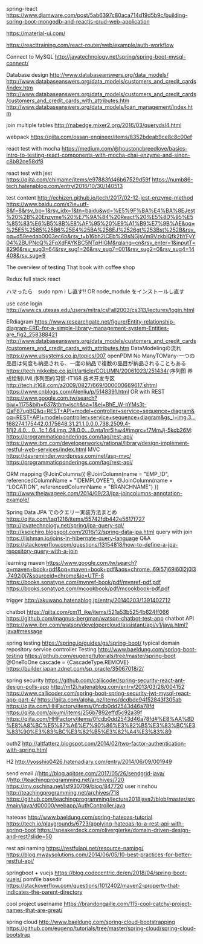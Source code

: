 spring-react
https://www.djamware.com/post/5ab6397c80aca714d19d5b9c/building-spring-boot-mongodb-and-reactjs-crud-web-application

https://material-ui.com/

https://reacttraining.com/react-router/web/example/auth-workflow


Connect to MySQL
http://javatechnology.net/spring/spring-boot-mysql-connect/

Database design
http://www.databaseanswers.org/data_models/
http://www.databaseanswers.org/data_models/customers_and_credit_cards/index.htm
http://www.databaseanswers.org/data_models/customers_and_credit_cards/customers_and_credit_cards_with_attributes.htm
http://www.databaseanswers.org/data_models/loan_management/index.htm

join multiple tables
http://nabedge.mixer2.org/2016/03/querydsl4.html

webpack
https://qiita.com/ossan-engineer/items/8352bdeab9ce8c8c00ef

react test with mocha
https://medium.com/@houstoncbreedlove/basics-intro-to-testing-react-components-with-mocha-chai-enzyme-and-sinon-c8b82ce58df8

react test with jest
https://qiita.com/chimame/items/e97883fd46b67529d59f
https://numb86-tech.hatenablog.com/entry/2016/10/30/140513

test content
http://echizen.github.io/tech/2017/02-12-jest-enzyme-method
https://www.baidu.com/s?ie=utf-8&f=8&rsv_bp=1&rsv_idx=1&tn=baidu&wd=%E5%9F%BA%E4%BA%8EJest%20%2B%20Enzyme%20%E7%9A%84%20React%20%E5%8D%95%E5%85%83%E6%B5%8B%E8%AF%95%20%E9%A1%B9%E7%9B%AE&oq=%25E5%2585%25B6%25E4%25BA%258EJ%2526gt%253Bst%252B&rsv_pq=d59eedab0003ec6b&rsv_t=b16bh2ICEb%2BsNGjsVm9VzkbiQfk2bYFyY04%2BUPNcQ%2FqXdFAYKBC5NTpHIGM&rqlang=cn&rsv_enter=1&inputT=8296&rsv_sug3=64&rsv_sug1=26&rsv_sug7=001&rsv_sug2=0&rsv_sug4=14408&rsv_sug=9


The overview of testing
That book with coffee shop

Redux
full stack react

ハマったら　sudo npm i し直す!! OR node_module をインストールし直す

use case
login
http://www.cs.utexas.edu/users/mitra/csFall2003/cs313/lectures/login.html

ERdiagram
https://www.researchgate.net/figure/Entity-relationship-diagram-ERD-for-a-simple-library-management-system-Entities-are_fig2_258388421
http://www.databaseanswers.org/data_models/customers_and_credit_cards/customers_and_credit_cards_with_attributes.htm
DataModelingの流れ
https://www.ulsystems.co.jp/topics/007
openPDM
No ManyTOMany-一つの品目は何度も納品される、一度の納品で複数の品目が納品されることもある
https://tech.nikkeibp.co.jp/it/article/COLUMN/20061023/251434/
序列图
养成绘制UML序列图的习惯-IT168 技术开发专区
http://tech.it168.com/a2009/0827/669/000000669617.shtml
https://www.cnblogs.com/Alenliu/p/5148391.html
OR with REST
https://www.google.com.tw/search?biw=1175&bih=637&tbm=isch&sa=1&ei=BhE_W-nYMs3t-QaF87ugBQ&q=REST+API+model+controller+service+sequence+diagram&oq=REST+API+model+controller+service+sequence+diagram&gs_l=img.3...168274.175442.0.175648.31.21.1.0.0.0.738.2509.4-1j1j2.4.0....0...1c.1.64.img..28.0.0....0.nta1nr5lhw4#imgrc=f7MmJj-5kcb26M:
https://programmaticponderings.com/tag/rest-api/
https://www.ibm.com/developerworks/rational/library/design-implement-restful-web-services/index.html
MVC
https://devreminder.wordpress.com/net/asp-mvc/
https://programmaticponderings.com/tag/rest-api/

ORM mapping
@JoinColumns({
			@JoinColumn(name = "EMP_ID", referencedColumnName = "IDEMPLOYEE"),
			@JoinColumn(name = "LOCATION", referencedColumnName = "BRANCHNAME") })
http://www.thejavageek.com/2014/09/23/jpa-joincolumns-annotation-example/


Spring Data JPA でのクエリー実装方法まとめ
https://qiita.com/tag1216/items/55742fdb442e5617f727
http://javatechnology.net/spring/jpa-query-sql/
http://ksoichiro.blogspot.com/2016/12/spring-data-jpa.html
query with join
https://lishman.io/joins-in-hibernate-query-language
Q&A
https://stackoverflow.com/questions/13154818/how-to-define-a-jpa-repository-query-with-a-join

learning maven
https://www.google.com.tw/search?q=maven+book+pdf&oq=maven+book+pdf&aqs=chrome..69i57j69i60l2j0l3.7492j0j7&sourceid=chrome&ie=UTF-8
https://books.sonatype.com/mvnref-book/pdf/mvnref-pdf.pdf
https://books.sonatype.com/mcookbook/pdf/mcookbook-pdf.pdf

trigger
http://akuwano.hatenablog.jp/entry/20140203/1391402712

chatbot
https://qiita.com/cm11_ike/items/521a53b5254b624ff066
https://github.com/magnus-bergman/watson-chatbot-test-app
chatbot API
https://www.ibm.com/watson/developercloud/assistant/api/v1/java.html?java#message

spring testing
https://spring.io/guides/gs/spring-boot/
typical domain repository service controller Testing
http://www.baeldung.com/spring-boot-testing
https://github.com/eugenp/tutorials/tree/master/spring-boot
@OneToOne cascade = {CascadeType.REMOVE}
https://builder.japan.zdnet.com/sp_oracle/35067018/2/

spring security
https://github.com/callicoder/spring-security-react-ant-design-polls-app
http://m12i.hatenablog.com/entry/2013/03/28/004152
https://www.callicoder.com/spring-boot-spring-security-jwt-mysql-react-app-part-4/
https://qiita.com/alpha_pz/items/dcdbde94f52843f305ab
https://qiita.com/HHFactory/items/0fcdb0dd2543d46a78fd
https://qiita.com/aikumi/items/256b7892effd5c92a39f
https://qiita.com/HHFactory/items/0fcdb0dd2543d46a78fd#%E8%AA%8D%E8%A8%BC%E5%87%A6%E7%90%86%E3%82%B5%E3%83%BC%E3%83%90%E3%83%BC%E3%82%B5%E3%82%A4%E3%83%89

outh2
http://altfatterz.blogspot.com/2014/02/two-factor-authentication-with-spring.html

H2
http://yosshio0426.hatenadiary.com/entry/2014/06/09/001949

send email
//http://blog.apitore.com/2017/05/26/sendgrid-java/
//http://teachingprogramming.net/archives/720
https://my.oschina.net/lsf930709/blog/847720
user ninshou
http://teachingprogramming.net/archives/718
https://github.com/teachingprogramming/lecture2018java2/blob/master/src/main/java/d00000/webapp/AuthController.java

hateoas
http://www.baeldung.com/spring-hateoas-tutorial
https://tech.io/playgrounds/6723/applying-hateoas-to-a-rest-api-with-spring-boot
https://speakerdeck.com/olivergierke/domain-driven-design-and-rest?slide=50

rest api naming
https://restfulapi.net/resource-naming/
https://blog.mwaysolutions.com/2014/06/05/10-best-practices-for-better-restful-api/


springboot + vuejs
https://blog.codecentric.de/en/2018/04/spring-boot-vuejs/
pomfile basedir
https://stackoverflow.com/questions/1012402/maven2-property-that-indicates-the-parent-directory

cool project username
https://brandongaille.com/115-cool-catchy-project-names-that-are-great/

spring cloud
http://www.baeldung.com/spring-cloud-bootstrapping
https://github.com/eugenp/tutorials/tree/master/spring-cloud/spring-cloud-bootstrap
